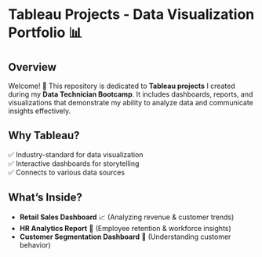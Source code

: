 # Tableau Projects - Data Visualization Portfolio 📊  

## Overview  
Welcome! 👋 This repository is dedicated to **Tableau projects** I created during my **Data Technician Bootcamp**. It includes dashboards, reports, and visualizations that demonstrate my ability to analyze data and communicate insights effectively.  

## Why Tableau?  
✅ Industry-standard for data visualization  
✅ Interactive dashboards for storytelling  
✅ Connects to various data sources  

## What’s Inside?  
- **Retail Sales Dashboard** 📈 (Analyzing revenue & customer trends)  
- **HR Analytics Report** 🏢 (Employee retention & workforce insights)  
- **Customer Segmentation Dashboard** 🎯 (Understanding customer behavior)  

